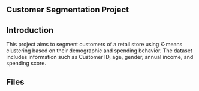 **Customer Segmentation Project**
-----------------------------------------------------------------
**Introduction**
-----------------------------------------------------------------
This project aims to segment customers of a retail store using K-means clustering based on their demographic and spending behavior. The dataset includes information such as Customer ID, age, gender, annual income, and spending score.

**Files**
-----------------------------------------------------------------
